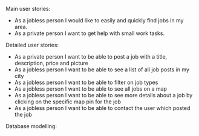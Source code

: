 Main user stories:

- As a jobless person I would like to easily and quickly find jobs in my area.
- As a private person I want to get help with small work tasks.

Detailed user stories:

- As a private person I want to be able to post a job with a title, description, price and picture
- As a jobless person I want to be able to see a list of all job posts in my city
- As a jobless person I want to be able to filter on job types
- As a jobless person I want to be able to see all jobs on a map
- As a jobless person I want to be able to see more details about a job by clicking on the specific map pin for the job
- As a jobless person I want to be able to contact the user which posted the job

Database modelling:
